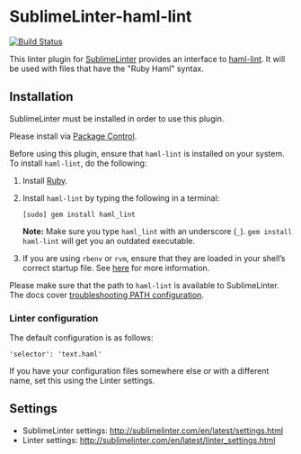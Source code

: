 SublimeLinter-haml-lint
=======================

[![Build Status](https://travis-ci.org/SublimeLinter/SublimeLinter-haml-lint.svg?branch=master)](https://travis-ci.org/SublimeLinter/SublimeLinter-haml-lint)

This linter plugin for [SublimeLinter](https://github.com/SublimeLinter/SublimeLinter)  provides an interface to [haml-lint](https://github.com/brigade/haml-lint).
It will be used with files that have the "Ruby Haml" syntax.


## Installation

SublimeLinter must be installed in order to use this plugin. 

Please install via [Package Control](https://packagecontrol.io).

Before using this plugin, ensure that `haml-lint` is installed on your system.
To install `haml-lint`, do the following:

1. Install [Ruby](http://www.ruby-lang.org).

1. Install `haml-lint` by typing the following in a terminal:
   ```
   [sudo] gem install haml_lint
   ```
   **Note:** Make sure you type `haml_lint` with an underscore (`_`). `gem install haml-lint` will get you an outdated executable.

1. If you are using `rbenv` or `rvm`, ensure that they are loaded in your shell’s correct startup file. See [here](http://www.sublimelinter.com/en/latest/troubleshooting.html) for more information.

Please make sure that the path to `haml-lint` is available to SublimeLinter. 
The docs cover [troubleshooting PATH configuration](http://sublimelinter.com/en/latest/troubleshooting.html#finding-a-linter-executable).


### Linter configuration
The default configuration is as follows:

```
'selector': 'text.haml'
```

If you have your configuration files somewhere else or with a different name, set this using the Linter settings.


## Settings

- SublimeLinter settings: http://sublimelinter.com/en/latest/settings.html
- Linter settings: http://sublimelinter.com/en/latest/linter_settings.html
